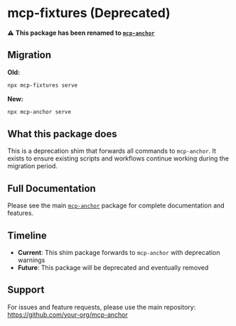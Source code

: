 # mcp-fixtures (Deprecated)

⚠️ **This package has been renamed to [`mcp-anchor`](https://www.npmjs.com/package/mcp-anchor)**

## Migration

**Old:**
```bash
npx mcp-fixtures serve
```

**New:**
```bash
npx mcp-anchor serve
```

## What this package does

This is a deprecation shim that forwards all commands to `mcp-anchor`. It exists to ensure existing scripts and workflows continue working during the migration period.

## Full Documentation

Please see the main [`mcp-anchor`](https://www.npmjs.com/package/mcp-anchor) package for complete documentation and features.

## Timeline

- **Current**: This shim package forwards to `mcp-anchor` with deprecation warnings
- **Future**: This package will be deprecated and eventually removed

## Support

For issues and feature requests, please use the main repository: https://github.com/your-org/mcp-anchor
